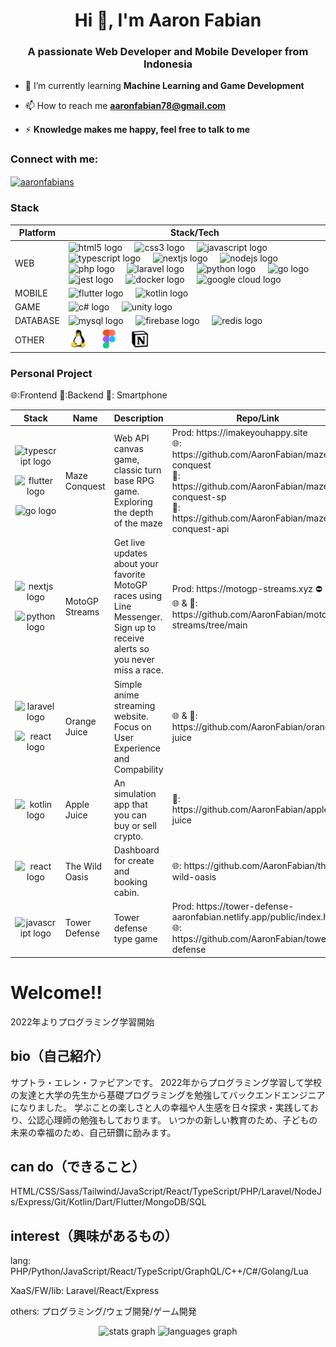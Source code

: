 <h1 align="center">Hi 👋, I'm Aaron Fabian</h1>
<h3 align="center">A passionate Web Developer and Mobile Developer from Indonesia</h3>
<!-- <img align="right" alt="coding" height="200" src="https://media4.giphy.com/media/v1.Y2lkPTc5MGI3NjExc25sdmkyZ3IxeDNtb2ltYXVpaDNldXZ0NzlpZnM0Y2dlNWZmamJieCZlcD12MV9pbnRlcm5hbF9naWZfYnlfaWQmY3Q9Zw/8cErQiEscUGu1t3cXi/giphy.gif"> -->
<!-- <img align="right" alt="coding" width="400" src="https://media4.giphy.com/media/v1.Y2lkPTc5MGI3NjExMDk3ZTlzNzRmcWdhOTdtN3N3Zmxmemk2MDg0ZGNkeTZ2N3FueDFwayZlcD12MV9pbnRlcm5hbF9naWZfYnlfaWQmY3Q9Zw/5qcnRWFWfZyXC/giphy.gif"> -->

- 🌱 I’m currently learning **Machine Learning and Game Development**

- 📫 How to reach me **aaronfabian78@gmail.com**
  
- ⚡ **Knowledge makes me happy, feel free to talk to me**

<h3 align="left">Connect with me:</h3>
<p align="left">
<a href="https://instagram.com/aaronfabians" target="blank"><img align="center" src="https://raw.githubusercontent.com/rahuldkjain/github-profile-readme-generator/master/src/images/icons/Social/instagram.svg" alt="aaronfabians" height="30" width="40" /></a>
</p>

###
<h3 align="left">Stack </h3>
<table style="width:100%">
  <thead>
    <tr>
      <th>
        Platform
      </th>
      <th>
        Stack/Tech
      </th>
    </tr>
  </thead>
  <tbody>
    <tr>
      <td>
        WEB
      </td>
      <td>
        <div align="left">  
          <img src="https://cdn.jsdelivr.net/gh/devicons/devicon/icons/html5/html5-original.svg" height="30" alt="html5 logo"  />
          <img width="12" />
          <img src="https://cdn.jsdelivr.net/gh/devicons/devicon/icons/css3/css3-original.svg" height="30" alt="css3 logo"  />
          <img width="12" />
          <img src="https://cdn.jsdelivr.net/gh/devicons/devicon/icons/javascript/javascript-original.svg" height="30" alt="javascript logo"  />
          <img width="12" />
          <img src="https://cdn.jsdelivr.net/gh/devicons/devicon/icons/typescript/typescript-original.svg" height="30" alt="typescript logo"  />
          <img width="12" />
          <img src="https://cdn.jsdelivr.net/gh/devicons/devicon/icons/nextjs/nextjs-original.svg" height="30" alt="nextjs logo"  />
          <img width="12" />
          <img src="https://cdn.jsdelivr.net/gh/devicons/devicon/icons/nodejs/nodejs-original.svg" height="30" alt="nodejs logo"  />
          <img width="12" />
          <img src="https://cdn.jsdelivr.net/gh/devicons/devicon/icons/php/php-original.svg" height="30" alt="php logo"  />
          <img width="12" />
          <img src="https://cdn.jsdelivr.net/gh/devicons/devicon/icons/laravel/laravel-original.svg" height="30" alt="laravel logo"  />
          <img width="12" />
          <img src="https://cdn.jsdelivr.net/gh/devicons/devicon/icons/python/python-original.svg" height="30" alt="python logo"  />
          <img width="12" />
          <img src="https://cdn.jsdelivr.net/gh/devicons/devicon/icons/go/go-original.svg" height="30" alt="go logo"  />
          <img width="12" />
          <img src="https://www.vectorlogo.zone/logos/jestjsio/jestjsio-icon.svg" height="30" alt="jest logo"  />
          <img width="12" />
          <img src="https://cdn.jsdelivr.net/gh/devicons/devicon/icons/docker/docker-original.svg" height="30" alt="docker logo"  />
          <img width="12" />
          <img src="https://www.vectorlogo.zone/logos/google_cloud/google_cloud-icon.svg" height="30" alt="google cloud logo"  />
        </div>
      </td>
    </tr>
    <tr>
      <td>
        MOBILE
      </td>
      <td>
        <img src="https://cdn.jsdelivr.net/gh/devicons/devicon/icons/flutter/flutter-original.svg" height="30" alt="flutter logo"  />
        <img width="12" />
        <img src="https://cdn.jsdelivr.net/gh/devicons/devicon/icons/kotlin/kotlin-original.svg" height="30" alt="kotlin logo"  />
      </td>
    </tr>
    <tr>
      <td>
        GAME
      </td>
      <td>
        <img src="https://cdn.jsdelivr.net/gh/devicons/devicon/icons/csharp/csharp-original.svg" height="30" alt="c# logo" />
        <img width="12" />
        <img src="https://cdn.jsdelivr.net/gh/devicons/devicon/icons/unity/unity-original.svg" height="30" alt="unity logo"  />
      </td>
    </tr>
    <tr>
      <td>
        DATABASE
      </td>
      <td>
        <img src="https://cdn.jsdelivr.net/gh/devicons/devicon/icons/mysql/mysql-original.svg" height="30" alt="mysql logo"  />
        <img width="12" />
        <img src="https://cdn.jsdelivr.net/gh/devicons/devicon/icons/firebase/firebase-original.svg" height="30" alt="firebase logo"  />
        <img width="12" />
        <img src="https://cdn.jsdelivr.net/gh/devicons/devicon/icons/redis/redis-original.svg" height="30" alt="redis logo"  />
      </td>
    </tr>
    <tr>
      <td>
        OTHER
      </td>
      <td>
        <img src="https://raw.githubusercontent.com/devicons/devicon/master/icons/linux/linux-original.svg" height="30" alt="linux logo"  />
        <img width="12" />
        <img src="https://raw.githubusercontent.com/devicons/devicon/master/icons/figma/figma-original.svg" height="30" alt="figma logo"  />
        <img width="12" />
        <img src="https://raw.githubusercontent.com/devicons/devicon/master/icons/notion/notion-original.svg" height="30" alt="notion logo"  />
      </td>
    </tr>
  </tbody>
</table>

###
<h3 align="left">Personal Project </h3>
<p>🌐:Frontend 📡:Backend 📱: Smartphone</p>
<table>
  <thead>
    <tr>
      <th>
        Stack
      </th>
      <th>
        Name
      </th>
      <th>
        Description
      </th>
      <th>
        Repo/Link
      </th>
    </tr>
  </thead>
  <tbody>
    <tr>
      <td>
        <p align="center">
          <img src="https://cdn.jsdelivr.net/gh/devicons/devicon/icons/typescript/typescript-original.svg" height="30" alt="typescript logo"  />
        </p>
        <p align="center">
          <img src="https://cdn.jsdelivr.net/gh/devicons/devicon/icons/flutter/flutter-original.svg" height="30" alt="flutter logo"  />
        </p>
        <p align="center">
          <img src="https://cdn.jsdelivr.net/gh/devicons/devicon/icons/go/go-original.svg" height="30" alt="go logo"  />
        </p>
      </td>
      <td>
        Maze Conquest
      </td>
      <td>
        Web API canvas game, classic turn base RPG game. Exploring the depth of the maze 
      </td>
      <td>
        Prod: https://imakeyouhappy.site <br>
        🌐: https://github.com/AaronFabian/maze-conquest <br>
        📱: https://github.com/AaronFabian/maze-conquest-sp <br>
        📡: https://github.com/AaronFabian/maze-conquest-api
      </td>
    </tr>
    <tr>
      <td>
        <p align="center">
          <img src="https://cdn.jsdelivr.net/gh/devicons/devicon/icons/nextjs/nextjs-original.svg" height="30" alt="nextjs logo"  />
        </p>
        <p align="center">
          <img src="https://cdn.jsdelivr.net/gh/devicons/devicon/icons/python/python-original.svg" height="30" alt="python logo"  />
        </p>
      </td>
      <td>
        MotoGP Streams
      </td>
      <td>
        Get live updates about your favorite MotoGP races using Line Messenger. Sign up to receive alerts so you never miss a race.
      </td>
      <td>
        Prod: https://motogp-streams.xyz ⛔ <br>
        🌐 & 📡: https://github.com/AaronFabian/motogp-streams/tree/main 
      </td>
    </tr>
    <tr>
      <td>
        <p align="center">
          <img src="https://cdn.jsdelivr.net/gh/devicons/devicon/icons/laravel/laravel-original.svg" height="30" alt="laravel logo"  />
        </p>
        <p align="center">
          <img src="https://cdn.jsdelivr.net/gh/devicons/devicon/icons/react/react-original.svg" height="30" alt="react logo"  />
        </p>
      </td>
      <td>
        Orange Juice
      </td>
      <td>
        Simple anime streaming website. Focus on User Experience and Compability
      </td>
      <td>
        🌐 & 📡: https://github.com/AaronFabian/orange-juice 
      </td>
    </tr>
    <tr>
      <td>
        <p align="center">
          <img src="https://cdn.jsdelivr.net/gh/devicons/devicon/icons/kotlin/kotlin-original.svg" height="30" alt="kotlin logo"  />
        </p>
      </td>
      <td>
        Apple Juice
      </td>
      <td>
        An simulation app that you can buy or sell crypto.
      </td>
      <td>
        📱: https://github.com/AaronFabian/apple-juice
      </td>
    </tr>
    <tr>
      <td>
        <p align="center">
          <img src="https://cdn.jsdelivr.net/gh/devicons/devicon/icons/react/react-original.svg" height="30" alt="react logo"  />
        </p>
      </td>
      <td>
        The Wild Oasis
      </td>
      <td>
        Dashboard for create and booking cabin.
      </td>
      <td>
        🌐: https://github.com/AaronFabian/the-wild-oasis
      </td>
    </tr>
    <tr>
      <td>
        <p align="center">
          <img src="https://cdn.jsdelivr.net/gh/devicons/devicon/icons/javascript/javascript-original.svg" height="30" alt="javascript logo"  />
        </p>
      </td>
      <td>
        Tower Defense
      </td>
      <td>
        Tower defense type game
      </td>
      <td>
        Prod: https://tower-defense-aaronfabian.netlify.app/public/index.html <br>
        🌐: https://github.com/AaronFabian/tower-defense 
      </td>
    </tr>
    </tbody>
</table>


# Welcome!!


2022年よりプログラミング学習開始

## bio（自己紹介）
サプトラ・エレン・ファビアンです。
2022年からプログラミング学習して学校の友達と大学の先生から基礎プログラミングを勉強してバックエンドエンジニアになりました。
学ぶことの楽しさと人の幸福や人生感を日々探求・実践しており、公認心理師の勉強もしております。
いつかの新しい教育のため、子どもの未来の幸福のため、自己研鑽に励みます。

## can do（できること）
HTML/CSS/Sass/Tailwind/JavaScript/React/TypeScript/PHP/Laravel/NodeJs/Express/Git/Kotlin/Dart/Flutter/MongoDB/SQL

## interest（興味があるもの）
lang:
PHP/Python/JavaScript/React/TypeScript/GraphQL/C++/C#/Golang/Lua

XaaS/FW/lib:
Laravel/React/Express

others:
プログラミング/ウェブ開発/ゲーム開発

<!-- 
<p>&nbsp;<img align="left" src="https://github-readme-stats.vercel.app/api?username=aaronfabian&show_icons=true&locale=en&theme=tokyonight" alt="aaronfabian" /></p>

<p><img align="center" src="https://github-readme-stats.vercel.app/api/top-langs?username=aaronfabian&show_icons=true&locale=en&layout=compact&theme=tokyonight" alt="aaronfabian" /></p>

<p><img align="center" src="https://github-readme-streak-stats.herokuapp.com/?user=aaronfabian&theme=tokyonight" alt="aaronfabian" /></p>
-->

<div align="center">
  <img src="https://github-readme-stats.vercel.app/api?username=aaronfabian&hide_title=false&hide_rank=false&show_icons=true&include_all_commits=true&count_private=true&disable_animations=false&theme=dracula&locale=en&hide_border=false" height="150" alt="stats graph"  />
  <img src="https://github-readme-stats.vercel.app/api/top-langs?username=aaronfabian&locale=en&hide_title=false&layout=compact&card_width=320&langs_count=5&theme=dracula&hide_border=false" height="150" alt="languages graph"  />
</div>

